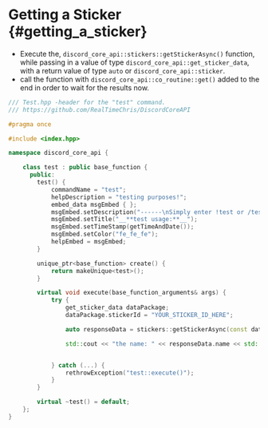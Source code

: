 Getting a Sticker {#getting_a_sticker}
============
- Execute the, `discord_core_api::stickers::getStickerAsync()` function, while passing in a value of type `discord_core_api::get_sticker_data`, with a return value of type `auto` or `discord_core_api::sticker`.
- call the function with `discord_core_api::co_routine::get()` added to the end in order to wait for the results now.

```cpp
/// Test.hpp -header for the "test" command.
/// https://github.com/RealTimeChris/DiscordCoreAPI

#pragma once

#include <index.hpp>

namespace discord_core_api {

	class test : public base_function {
	  public:
		test() {
			commandName = "test";
			helpDescription = "testing purposes!";
			embed_data msgEmbed { };
			msgEmbed.setDescription("------\nSimply enter !test or /test!\n------");
			msgEmbed.setTitle("__**test usage:**__");
			msgEmbed.setTimeStamp(getTimeAndDate());
			msgEmbed.setColor("fe_fe_fe");
			helpEmbed = msgEmbed;
		}

		unique_ptr<base_function> create() {
			return makeUnique<test>();
		}

		virtual void execute(base_function_arguments& args) {
			try {
				get_sticker_data dataPackage;
				dataPackage.stickerId = "YOUR_STICKER_ID_HERE";

				auto responseData = stickers::getStickerAsync(const dataPackage).get();

				std::cout << "the name: " << responseData.name << std::endl;


			} catch (...) {
				rethrowException("test::execute()");
			}
		}

		virtual ~test() = default;
	};
}
```
